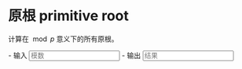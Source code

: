 # 原根 primitive root

计算在 $\bmod p$ 意义下的所有原根。

<div class="grid cards" id="calc" markdown>
- 输入
    <input class="md-input md-input--stretch" id="input-p" type="number" placeholder="模数">
- 输出
    <input class="md-input md-input--stretch" id="output" placeholder="结果" readonly>
</div>

<script>
window.onload = function() {
    register_calc($("#calc"), function(params) {
        p = BigInt(params.p.val());
        if(p <= 0) return "参数错误";
        if(p > 1e10) return "超出计算范围";
        root = get_primitive_root(p);
        if(root == -1) return "无原根";
        return String(root);
    }, {p: $("#input-p")}, $("#output"));
}
</script>